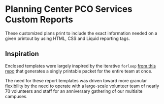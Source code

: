 # Planning Center PCO Services Custom Reports
 These customized plans print to include the exact information needed on a given printout by using HTML, CSS and Liquid reporting tags.

## Inspiration
Enclosed templates were largely inspired by the iterative `forloop` [from this repo](https://github.com/josephdadams/PlanningCenterServicesReports) that generates a singly printable packet for the entire team at once.

The need for these report templates was driven toward more granular flexibility by the need to operate with a large-scale volunteer team of nearly 70 volunteers and staff for an anniversary gathering of our multisite campuses.
